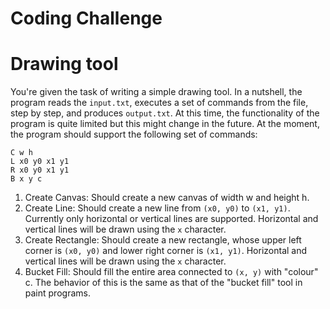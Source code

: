 # Coding Challenge

# Drawing tool

You're given the task of writing a simple drawing tool. In a nutshell, the program reads the `input.txt`, executes a set of commands from the file, step by step, and produces `output.txt`.
At this time, the functionality of the program is quite limited but this might change in the future. At the moment, the program should support the following set of commands:

```
C w h 
L x0 y0 x1 y1
R x0 y0 x1 y1
B x y c
```

1. Create Canvas: Should create a new canvas of width w and height h.
2. Create Line: Should create a new line from `(x0, y0)` to `(x1, y1)`. Currently only horizontal or vertical lines are supported. Horizontal and vertical lines will be drawn using the `x` character.
3. Create Rectangle: Should create a new rectangle, whose upper left corner is `(x0, y0)` and lower right corner is `(x1, y1)`. Horizontal and vertical lines will be drawn using the `x` character.
4. Bucket Fill: Should fill the entire area connected to `(x, y)` with "colour" c. The behavior of this is the same as that of the "bucket fill" tool in paint programs.
